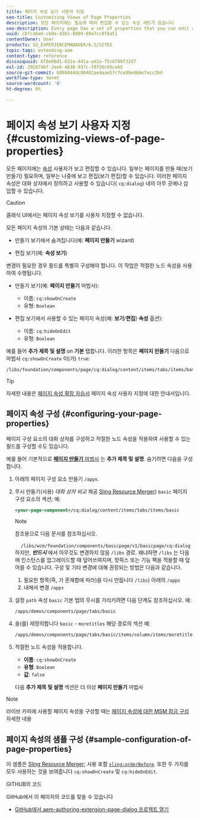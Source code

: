 ```yaml
---
title: 페이지 속성 보기 사용자 지정
seo-title: Customizing Views of Page Properties
description: 모든 페이지에는 필요에 따라 편집할 수 있는 속성 세트가 있습니다
seo-description: Every page has a set of properties that you can edit as required
uuid: cbfca6e6-cb9e-43b1-8889-09a7cc9f8a51
contentOwner: User
products: SG_EXPERIENCEMANAGER/6.5/SITES
topic-tags: extending-aem
content-type: reference
discoiquuid: 6f8e08d1-831e-441a-ad1a-f5c8788f32d7
exl-id: 292874bf-2ee6-4638-937c-f8f26c93ca65
source-git-commit: b886844dc80482ae4aae5fc7ce09e466efecc3bd
workflow-type: tm+mt
source-wordcount: '0'
ht-degree: 0%

---
```


# 페이지 속성 보기 사용자 지정{#customizing-views-of-page-properties}

모든 페이지에는 [속성](/help/sites-authoring/editing-page-properties.md) 사용자가 보고 편집할 수 있습니다. 일부는 페이지를 만들 때(보기 만들기) 필요하며, 일부는 나중에 보고 편집(보기 편집)할 수 있습니다. 이러한 페이지 속성은 대화 상자에서 정의하고 사용할 수 있습니다( `cq:dialog`) 내의 아무 곳에나 삽입할 수 있습니다.

>[!CAUTION]
>
>클래식 UI에서는 페이지 속성 보기를 사용자 지정할 수 없습니다.

모든 페이지 속성의 기본 상태는 다음과 같습니다.

* 만들기 보기에서 숨겨집니다(예: **페이지 만들기** wizard)

* 편집 보기(예: **속성 보기**)

변경이 필요한 경우 필드를 특별히 구성해야 합니다. 이 작업은 적절한 노드 속성을 사용하여 수행됩니다.

* 만들기 보기(예: **페이지 만들기** 마법사):

   * 이름: `cq:showOnCreate`
   * 유형: `Boolean`

* 편집 보기에서 사용할 수 있는 페이지 속성(예: **보기**/**편집**) **속성** 옵션):

   * 이름: `cq:hideOnEdit`
   * 유형: `Boolean`

예를 들어 **추가 제목 및 설명** on **기본** 탭합니다. 이러한 항목은 **페이지 만들기** 다음으로 마법사 `cq:showOnCreate` 이(가) `true`:

```xml
/libs/foundation/components/page/cq:dialog/content/items/tabs/items/basic/items/column/items/moretitles
```

>[!TIP]
>
>자세한 내용은 [페이지 속성 확장 자습서](https://experienceleague.adobe.com/docs/experience-manager-learn/sites/developing/page-properties-technical-video-develop.html) 페이지 속성 사용자 지정에 대한 안내서입니다.

## 페이지 속성 구성 {#configuring-your-page-properties}

페이지 구성 요소의 대화 상자를 구성하고 적절한 노드 속성을 적용하여 사용할 수 있는 필드를 구성할 수도 있습니다.

예를 들어 기본적으로 [**페이지 만들기** 마법사](/help/sites-authoring/managing-pages.md#creating-a-new-page) 는 **추가 제목 및 설명**. 숨기려면 다음을 구성합니다.

1. 아래의 페이지 구성 요소 만들기 `/apps`.
1. 무시 만들기(사용) *대화 상자 비교* 제공 [Sling Resource Merger](/help/sites-developing/sling-resource-merger.md)) `basic` 페이지 구성 요소의 섹션; 예:

   ```xml
   <your-page-component>/cq:dialog/content/items/tabs/items/basic
   ```

   >[!NOTE]
   >
   >참조용으로 다음 문서를 참조하십시오.
   >
   >    `/libs/wcm/foundation/components/basicpage/v1/basicpage/cq:dialog`
   하지만, ***반드시*** 에서 아무것도 변경하지 않음 `/libs` 경로.
   왜냐하면 `/libs` 는 다음에 인스턴스를 업그레이드할 때 덮어쓰여지며, 핫픽스 또는 기능 팩을 적용할 때 덮어쓸 수 있습니다.
   구성 및 기타 변경에 대해 권장되는 방법은 다음과 같습니다.
   1. 필요한 항목(즉, 가 존재함에 따라)을 다시 만듭니다 `/libs`) 아래의 `/apps`
   1. 내에서 변경 `/apps`


1. 설정 `path` 속성 `basic` 기본 탭의 무시를 가리키려면 다음 단계도 참조하십시오. 예:

   ```xml
   /apps/demos/components/page/tabs/basic
   ```

1. 을(를) 재정의합니다 `basic` - `moretitles` 해당 경로의 섹션 예:

   ```xml
   /apps/demos/components/page/tabs/basic/items/column/items/moretitles
   ```

1. 적절한 노드 속성을 적용합니다.

   * **이름**: `cq:showOnCreate`
   * **유형**: `Boolean`
   * **값**: `false`

   다음 **추가 제목 및 설명** 섹션은 더 이상 **페이지 만들기** 마법사

>[!NOTE]
라이브 카피에 사용할 페이지 속성을 구성할 때는 [페이지 속성에 대한 MSM 잠금 구성](/help/sites-developing/extending-msm.md#configuring-msm-locks-on-page-properties-touch-enabled-ui) 자세한 내용

## 페이지 속성의 샘플 구성 {#sample-configuration-of-page-properties}

이 샘플은 [Sling Resource Merger](/help/sites-developing/sling-resource-merger.md); 사용 포함 [`sling:orderBefore`](/help/sites-developing/sling-resource-merger.md#properties). 또한 두 가지를 모두 사용하는 것을 보여줍니다 `cq:showOnCreate` 및 `cq:hideOnEdit`.

GITHUB의 코드

GitHub에서 이 페이지의 코드를 찾을 수 있습니다

* [GitHub에서 aem-authoring-extension-page-dialog 프로젝트 열기](https://github.com/Adobe-Marketing-Cloud/aem-authoring-extension-page-dialog)
